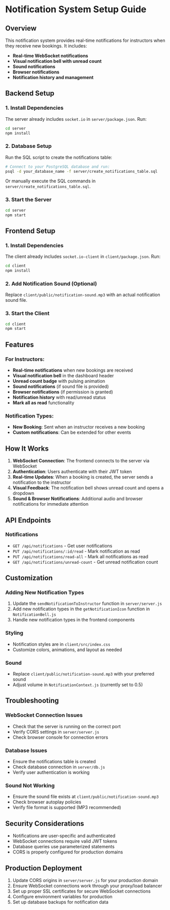 # Notification System Setup Guide

## Overview
This notification system provides real-time notifications for instructors when they receive new bookings. It includes:

- **Real-time WebSocket notifications**
- **Visual notification bell with unread count**
- **Sound notifications**
- **Browser notifications**
- **Notification history and management**

## Backend Setup

### 1. Install Dependencies
The server already includes `socket.io` in `server/package.json`. Run:
```bash
cd server
npm install
```

### 2. Database Setup
Run the SQL script to create the notifications table:
```bash
# Connect to your PostgreSQL database and run:
psql -d your_database_name -f server/create_notifications_table.sql
```

Or manually execute the SQL commands in `server/create_notifications_table.sql`.

### 3. Start the Server
```bash
cd server
npm start
```

## Frontend Setup

### 1. Install Dependencies
The client already includes `socket.io-client` in `client/package.json`. Run:
```bash
cd client
npm install
```

### 2. Add Notification Sound (Optional)
Replace `client/public/notification-sound.mp3` with an actual notification sound file.

### 3. Start the Client
```bash
cd client
npm start
```

## Features

### For Instructors:
- **Real-time notifications** when new bookings are received
- **Visual notification bell** in the dashboard header
- **Unread count badge** with pulsing animation
- **Sound notifications** (if sound file is provided)
- **Browser notifications** (if permission is granted)
- **Notification history** with read/unread status
- **Mark all as read** functionality

### Notification Types:
- **New Booking**: Sent when an instructor receives a new booking
- **Custom notifications**: Can be extended for other events

## How It Works

1. **WebSocket Connection**: The frontend connects to the server via WebSocket
2. **Authentication**: Users authenticate with their JWT token
3. **Real-time Updates**: When a booking is created, the server sends a notification to the instructor
4. **Visual Feedback**: The notification bell shows unread count and opens a dropdown
5. **Sound & Browser Notifications**: Additional audio and browser notifications for immediate attention

## API Endpoints

### Notifications
- `GET /api/notifications` - Get user notifications
- `PUT /api/notifications/:id/read` - Mark notification as read
- `PUT /api/notifications/read-all` - Mark all notifications as read
- `GET /api/notifications/unread-count` - Get unread notification count

## Customization

### Adding New Notification Types
1. Update the `sendNotificationToInstructor` function in `server/server.js`
2. Add new notification types in the `getNotificationIcon` function in `NotificationBell.js`
3. Handle new notification types in the frontend components

### Styling
- Notification styles are in `client/src/index.css`
- Customize colors, animations, and layout as needed

### Sound
- Replace `client/public/notification-sound.mp3` with your preferred sound
- Adjust volume in `NotificationContext.js` (currently set to 0.5)

## Troubleshooting

### WebSocket Connection Issues
- Check that the server is running on the correct port
- Verify CORS settings in `server/server.js`
- Check browser console for connection errors

### Database Issues
- Ensure the notifications table is created
- Check database connection in `server/db.js`
- Verify user authentication is working

### Sound Not Working
- Ensure the sound file exists at `client/public/notification-sound.mp3`
- Check browser autoplay policies
- Verify file format is supported (MP3 recommended)

## Security Considerations

- Notifications are user-specific and authenticated
- WebSocket connections require valid JWT tokens
- Database queries use parameterized statements
- CORS is properly configured for production domains

## Production Deployment

1. Update CORS origins in `server/server.js` for your production domain
2. Ensure WebSocket connections work through your proxy/load balancer
3. Set up proper SSL certificates for secure WebSocket connections
4. Configure environment variables for production
5. Set up database backups for notification data 